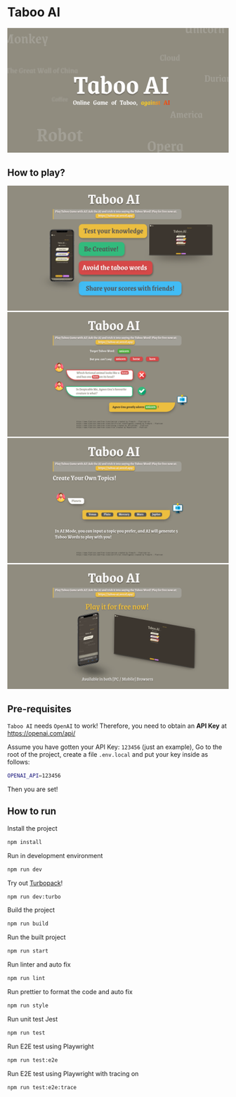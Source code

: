 # Taboo AI

![Taboo AI](/public/images/Poster.png)

## How to play?

![Taboo AI](https://github.com/xmliszt/resources/blob/main/taboo-ai/images/Artboard-1.png?raw=true)
![Taboo AI](https://github.com/xmliszt/resources/blob/main/taboo-ai/images/Artboard-2.png?raw=true)
![Taboo AI](https://github.com/xmliszt/resources/blob/main/taboo-ai/images/Artboard-3.png?raw=true)
![Taboo AI](https://github.com/xmliszt/resources/blob/main/taboo-ai/images/Artboard-4.png?raw=true)

## Pre-requisites

`Taboo AI` needs `OpenAI` to work! Therefore, you need to obtain an **API Key** at https://openai.com/api/

Assume you have gotten your API Key: `123456` (just an example),
Go to the root of the project, create a file `.env.local` and put your key inside as follows:

```bash
OPENAI_API=123456
```

Then you are set!

## How to run

Install the project

```bash
npm install
```

Run in development environment

```bash
npm run dev
```

Try out [Turbopack](https://turbo.build/pack)!

```bash
npm run dev:turbo
```

Build the project

```bash
npm run build
```

Run the built project

```bash
npm run start
```

Run linter and auto fix

```bash
npm run lint
```

Run prettier to format the code and auto fix

```bash
npm run style
```

Run unit test Jest

```bash
npm run test
```

Run E2E test using Playwright

```bash
npm run test:e2e
```

Run E2E test using Playwright with tracing on

```bash
npm run test:e2e:trace
```
